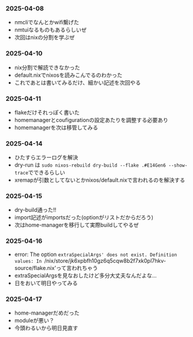 ### 2025-04-08
- nmcliでなんとかwifi繋げた
- nmtuiなるものもあるらしいぜ
- 次回はnixの分割を学ぶぜ

### 2025-04-10
- nix分割で解読できなかった
- default.nixでnixosを読みこんでるのわかった
- これであとは書いてみるだけ、細かい記述を次回やる

### 2025-04-11
- flakeだけそれっぽく書いた
- homemanagerとcoufigurationの設定あたりを調整する必要あり
- homemanagerを次は移管してみる

### 2025-04-14
- ひたすらエラーログを解決
- dry-run は `sudo nixos-rebuild dry-build --flake .#E14Gen6 --show-trace`でできるらしい
- xremapが引数としてないとかnixos/default.nixで言われるのを解決する

### 2025-04-15
- dry-build通った!!
- import記述がimportsだった(optionがリストだからだろう)
- 次はhome-managerを移行して実際buildしてやるぜ

### 2025-04-16
-  error: The option `extraSpecialArgs' does not exist. Definition values: In `/nix/store/jk6xpbfh10gz6q5cqw8b2f7xk0pl7hkv-source/flake.nix'って言われちゃう
-  extraSpecialArgsを見なおしたけど多分大丈夫なんだよな...
-  日をおいて明日やってみる

### 2025-04-17
- home-managerだめだった
- moduleが悪い？
- 今頭わるいから明日見直す

